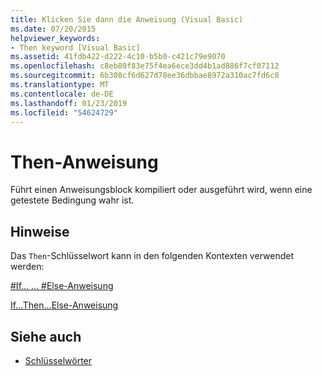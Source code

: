 ```yaml
---
title: Klicken Sie dann die Anweisung (Visual Basic)
ms.date: 07/20/2015
helpviewer_keywords:
- Then keyword [Visual Basic]
ms.assetid: 41fdb422-d222-4c10-b5b0-c421c79e9070
ms.openlocfilehash: c8eb80f83e75f4ea6ece3dd4b1ad886f7cf07112
ms.sourcegitcommit: 6b308cf6d627d78ee36dbbae8972a310ac7fd6c8
ms.translationtype: MT
ms.contentlocale: de-DE
ms.lasthandoff: 01/23/2019
ms.locfileid: "54624729"
---
```

# <a name="then-statement"></a>Then-Anweisung
Führt einen Anweisungsblock kompiliert oder ausgeführt wird, wenn eine getestete Bedingung wahr ist.  
  
## <a name="remarks"></a>Hinweise  
 Das `Then`-Schlüsselwort kann in den folgenden Kontexten verwendet werden:  
  
 [#If... ... #Else-Anweisung](../../../visual-basic/language-reference/directives/if-then-else-directives.md)  
  
 [If...Then...Else-Anweisung](../../../visual-basic/language-reference/statements/if-then-else-statement.md)  
  
## <a name="see-also"></a>Siehe auch
- [Schlüsselwörter](../../../visual-basic/language-reference/keywords/index.md)
